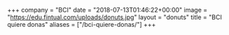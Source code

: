 +++
company = "BCI"
date = "2018-07-13T01:46:22+00:00"
image = "https://edu.fintual.com/uploads/donuts.jpg"
layout = "donuts"
title = "BCI quiere donas"
aliases = ["/bci-quiere-donas/"]
+++
